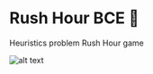 # Rush Hour BCE :car:
Heuristics problem Rush Hour game


<img src="https://camo.githubusercontent.com/9c6f9b9481f32d12964b678950fd77bcd22a836e/687474703a2f2f6865757269737469656b656e2e6e6c2f77696b692f696d616765732f642f64662f52757368686f75722e6a7067" alt="alt text" data-canonical-src="http://heuristieken.nl/wiki/images/d/df/Rushhour.jpg" style="max-width:100%;">
